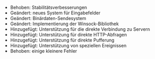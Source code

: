 - Behoben: Stabilitätsverbesserungen
- Geändert: neues System für Eingabefelder
- Geändert: Binärdaten-Sendesystem
- Geändert: Implementierung der Winsock-Bibliothek
- Hinzugefügt: Unterstützung für die direkte Verbindung zu Servern
- Hinzugefügt: Unterstützung für direkte HTTP-Abfragen
- Hinzugefügt: Unterstützung für direkte Pufferung
- Hinzugefügt: Unterstützung von speziellen Ereignissen
- Behoben: einige kleinere Fehler
